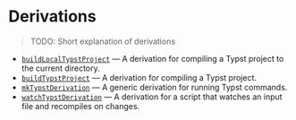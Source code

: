 # Derivations

> TODO: Short explanation of derivations

- [`buildLocalTypstProject`](derivations/build-local-typst-project.md) — A
  derivation for compiling a Typst project to the current directory.
- [`buildTypstProject`](derivations/build-typst-project.md) — A derivation for
  compiling a Typst project.
- [`mkTypstDerivation`](derivations/mk-typst-derivation.md) — A generic
  derivation for running Typst commands.
- [`watchTypstDerivation`](derivations/watch-typst-project.md) — A derivation
  for a script that watches an input file and recompiles on changes.
